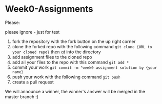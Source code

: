# Week0-Assignments

Please:

please ignore - just for test

1. fork the repository with the fork button on the up right corner
2. clone the forked repo with the following command `git clone {URL to your cloned repo}` then `cd` into the directory
3. add assignment files to the cloned repo
4. add all your files to the repo with this command `git add *`
5. commit your work `git commit -m "week0 assignment solution by {your name}`
6. push your work with the following command `git push`
7. create a pull request

We will announce a winner, the winner's answer will be merged in the master branch :)
